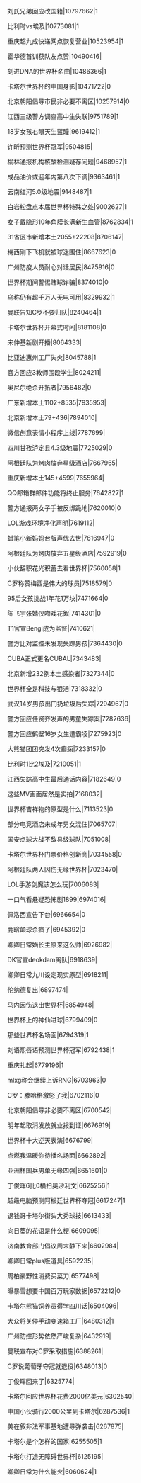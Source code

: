 刘氏兄弟回应改国籍|10797662|1

比利时vs埃及|10773081|1

重庆超九成快递网点恢复营业|10523954|1

霍华德首训获队友点赞|10490416|

刻进DNA的世界杯名曲|10486366|1

卡塔尔世界杯的中国身影|10471722|0

北京朝阳倡导市民非必要不离区|10257914|0

江西三级警方调查高中生失联|9751789|1

18岁女孩右眼天生蓝瞳|9619412|1

许昕预测世界杯冠军|9504815|

榆林通报机构核酸检测疑存问题|9468957|1

成品油价或迎年内第八次下调|9363461|1

云南红河5.0级地震|9148487|1

白岩松盘点本届世界杯特殊之处|9002627|1

女子戴隐形10年角膜长满新生血管|8762834|1

31省区市新增本土2055+22208|8706147|

梅西刚下飞机就被球迷围住|8667623|0

广州防疫人员耐心对话居民|8475916|0

世界杯期间警惕赌球诈骗|8374010|0

乌称仍有超千万人无电可用|8329932|1

曼联告知C罗不要归队|8240464|1

卡塔尔世界杯开幕式时间|8181108|0

宋仲基新剧开播|8064333|

比亚迪惠州工厂失火|8045788|1

官方回应3教师围殴学生|8024211|

奥尼尔绝杀开拓者|7956482|0

广东新增本土1102+8535|7935953|

北京新增本土79+436|7894010|

微信创意表情小程序上线|7787699|

四川甘孜泸定县4.3级地震|7725029|0

阿根廷队为烤肉放弃星级酒店|7667965|

重庆新增本土145+4599|7655964|

QQ邮箱群邮件功能将终止服务|7642827|1

警方通报两女子手被反绑跪地|7620010|0

LOL游戏环境净化声明|7619112|

蜡笔小新妈妈台版声优去世|7616947|0

阿根廷队为烤肉放弃五星级酒店|7592919|0

小伙辞职花光积蓄去看世界杯|7560058|1

C罗称赞梅西是伟大的球员|7518579|0

95后女孩挑战1年花1万块|7471664|0

陈飞宇张婧仪吻戏花絮|7414301|0

T1官宣Bengi成为监督|7410621|

警方比对监控未发现失踪男孩|7364430|0

CUBA正式更名CUBAL|7343483|

北京新增232例本土感染者|7327344|0

世界杯全是科技与狠活|7318332|0

武汉14岁男孩出门扔垃圾后失踪|7294967|0

警方回应任贤齐发声的男童失踪案|7282636|

警方回应鹤壁16岁女生遭霸凌|7275923|0

大熊猫团团突发4次癫痫|7233157|0

比利时1比2埃及|7210051|1

江西失踪高中生最后通话内容|7182649|0

这些MV画面居然是实拍|7168032|

世界杯吉祥物的原型是什么|7113523|0

部分电竞酒店未成年男女混住|7065707|

国安点球大战不敌县级球队|7051008|

卡塔尔世界杯门票价格创新高|7034558|0

阿根廷队两人因伤无缘世界杯|7023470|

LOL手游剑魔该怎么玩|7006083|

一口气看悬疑恐怖剧1899|6974016|

佩洛西宣告下台|6966654|0

鹿晗颠球杀疯了|6945392|0

卿卿日常嫡长主原来这么帅|6926982|

DK官宣deokdam离队|6918639|

卿卿日常九川设定现实原型|6918211|

伦纳德复出|6897474|

马内因伤退出世界杯|6854948|

世界杯上的神仙进球|6799409|0

那些世界杯名场面|6794319|1

刘语熙唇语预测世界杯冠军|6792438|1

重庆扎起|6779196|1

mlxg称会继续上诉RNG|6703963|0

C罗：滕哈格激怒了我|6702116|0

北京朝阳倡导非必要不离区|6700542|

明年起取消发放就业报到证|6676919|

世界杯十大逆天表演|6676799|

点燃我温暖你待播名场面|6662892|

亚洲杯国乒男单无缘四强|6651601|0

丁俊晖6比0横扫奥沙利文|6625256|1

超级电脑预测阿根廷世界杯夺冠|6617247|1

退钱哥卡塔尔街头大秀球技|6613433|

向日葵的花语是什么梗|6609095|

济南教育部门倡议周末静下来|6602984|

卿卿日常plus版道具|6592235|

周柏豪野性消费买菜刀|6577498|

曝暴雪想要中国百万玩家数据|6572212|0

卡塔尔熊猫饲养员得学四川话|6504096|

大众将关停手动变速箱工厂|6480312|1

广州防控形势依然严峻复杂|6432919|

曼联宣布对C罗采取措施|6388261|

C罗说葡萄牙夺冠就退役|6348013|0

丁俊晖回来了|6325774|

卡塔尔回应世界杯花费2000亿美元|6302540|

中国小伙骑行2000公里到卡塔尔|6287536|1

美在叙非法军事基地遭导弹袭击|6267875|

卡塔尔是个怎样的国家|6255505|1

卡塔尔打造无障碍世界杯|6125195|

卿卿日常为什么能火|6060624|1

